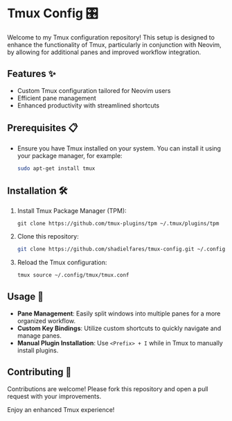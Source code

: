 # Tmux Config 🎛️

Welcome to my Tmux configuration repository! This setup is designed to enhance the functionality of Tmux, particularly in conjunction with Neovim, by allowing for additional panes and improved workflow integration.

## Features ✨
- Custom Tmux configuration tailored for Neovim users
- Efficient pane management
- Enhanced productivity with streamlined shortcuts

## Prerequisites 📋
- Ensure you have Tmux installed on your system. You can install it using your package manager, for example:
    ```sh
    sudo apt-get install tmux
    ```

## Installation 🛠️

1. Install Tmux Package Manager (TPM):
    ```
    git clone https://github.com/tmux-plugins/tpm ~/.tmux/plugins/tpm
    ```
2. Clone this repository:
    ```sh
    git clone https://github.com/shadielfares/tmux-config.git ~/.config/tmux/tmux.conf
    ```
3. Reload the Tmux configuration:
    ```sh
    tmux source ~/.config/tmux/tmux.conf
    ```

## Usage 🚀
- **Pane Management**: Easily split windows into multiple panes for a more organized workflow.
- **Custom Key Bindings**: Utilize custom shortcuts to quickly navigate and manage panes.
- **Manual Plugin Installation**: Use `<Prefix> + I` while in Tmux to manually install plugins.

## Contributing 🤝
Contributions are welcome! Please fork this repository and open a pull request with your improvements.

Enjoy an enhanced Tmux experience!
